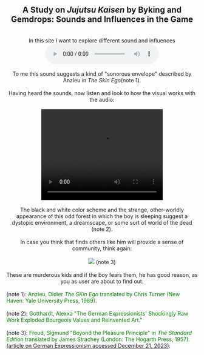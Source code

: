 <title></title>
<head></head>
<body>
  <center>
    <h2>A Study on <i>Jujutsu Kaisen</i> by Byking and Gemdrops: Sounds and Influences in the Game</h2>
  <br>In this site I want to explore different sound and influences
  <br><audio controls>
  <source src="horse.ogg" type="audio/ogg">
  <source src="limbo.audio.opening.mp3" type="audio/mpeg">
</audio></br>
  <br>To me this sound suggests a kind of "sonorous envelope" described by Anzieu 
  in <i>The Skin Ego</i>(note 1).</br>
<br>Having heard the sounds, now listen and look to how the visual works with the audio:</br>
<br><video width="320" height="240" controls>
  <source src="JJK.mp4" type="video/mp4">
  <source src="movie.ogg" type="video/ogg">
</video></br>
  <br>The black and white color scheme and the strange, other-worldly appearance of this odd forest
  in which the boy is sleeping suggest a dystopic environment, a dreamscape, or some sort of
  world of the dead (note 2).</br>
<br>In case you think that finds others like him will provide a sense of community, think again:</br>
<br><img src="limbo.others.two.png"> (note 3)</br>
  <br>These are murderous kids and if the boy fears them, he has good reason, as you as user are about to find
  out.</br>
  </center>
<br>(note 1): <font color="green">Anzieu, Didier <i>The SKin Ego</i> translated by Chris Turner (New Haven: Yale University
  Press, 1989).</font></br>
<br>(note 2): <font color="green">Gotthardt, Alexxa "The German Expressionists' Shockingly Raw Work Exploded
  Bourgeois Values and Reinvented Art."</font> </br>
<br>(note 3): <font color="green">Freud, Sigmund "Beyond the Pleasure Principle" in <i>The Standard
Edition</i> translated by James Strachey (London: The Hogarth Press, 1957).</font></br>
<a href="https://www.artsy.net/article/artsy-editorial-german-expressionists-shockingly-raw-work-exploded-bourgeois-values-reinvented-art"> (article on German Expressionism accessed December 21, 2023)</a>.</br
</body>
</html>
